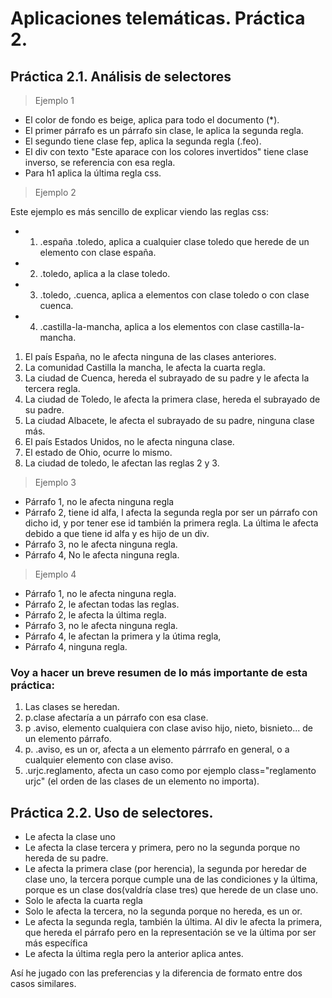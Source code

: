 # Aplicaciones telemáticas. Práctica 2.

## Práctica 2.1. Análisis de selectores

>Ejemplo 1

- El color de fondo es beige, aplica para todo el documento (*).
- El primer párrafo es un párrafo sin clase, le aplica la segunda regla.
- El segundo tiene clase fep, aplica la segunda regla (.feo).
- El div con texto "Este aparace con los colores invertidos" tiene clase inverso, se referencia con esa regla.
- Para h1 aplica la última regla css.

>Ejemplo 2

Este ejemplo es más sencillo de explicar viendo las reglas css:
- 1. .españa .toledo, aplica a cualquier clase toledo que herede de un elemento con clase españa.
- 2. .toledo, aplica a la clase toledo.
- 3. .toledo, .cuenca, aplica a elementos con clase toledo o con clase cuenca.
- 4. .castilla-la-mancha, aplica a los elementos con clase castilla-la-mancha.

1. El país España, no le afecta ninguna de las clases anteriores.
2. La comunidad Castilla la mancha, le afecta la cuarta regla.
3. La ciudad de Cuenca, hereda el subrayado de su padre y le afecta la tercera regla.
4. La ciudad de Toledo, le afecta la primera clase, hereda el subrayado de su padre.
5. La ciudad Albacete, le afecta el subrayado de su padre, ninguna clase más.
6. El país Estados Unidos, no le afecta ninguna clase.
7. El estado de Ohio, ocurre lo mismo.
8. La ciudad de toledo, le afectan las reglas 2 y 3.

>Ejemplo 3

- Párrafo 1, no le afecta ninguna regla
- Párrafo 2, tiene id alfa, l afecta la segunda regla por ser un párrafo con dicho id, y por tener ese id también la primera regla. La última le afecta debido a que tiene id alfa y es hijo de un div.
- Párrafo 3, no le afecta ninguna regla.
- Párrafo 4, No le afecta ninguna regla.

>Ejemplo 4

- Párrafo 1, no le afecta ninguna regla.
- Párrafo 2, le afectan todas las reglas.
- Párrafo 2, le afecta la última regla.
- Párrafo 3, no le afecta ninguna regla.
- Párrafo 4, le afectan la primera y la útima regla,
- Párrafo 4, ninguna regla.

### Voy a hacer un breve resumen de lo más importante de esta práctica:
1. Las clases se heredan.
2. p.clase afectaría a un párrafo con esa clase.
3. p .aviso, elemento cualquiera con clase aviso hijo, nieto, bisnieto... de un elemento párrafo.
4. p. .aviso, es un or, afecta a un elemento párrrafo en general, o a cualquier elemento con clase aviso.
5. .urjc.reglamento, afecta un caso como por ejemplo class="reglamento urjc" (el orden de las clases de un elemento no importa).


## Práctica 2.2. Uso de selectores.
- Le afecta la clase uno
- Le afecta la clase tercera y primera, pero no la segunda porque no hereda de su padre.
- Le afecta la primera clase (por herencia), la segunda por heredar de clase uno, la tercera porque cumple una de las condiciones y la última, porque es un clase dos(valdría clase tres) que herede de un clase uno.
- Solo le afecta la cuarta regla
- Solo le afecta la tercera, no la segunda porque no hereda, es un or.
- Le afecta la segunda regla, también la última. Al div le afecta la primera, que hereda el párrafo pero en la representación se ve la última por ser más específica
- Le afecta la última regla pero la anterior aplica antes.

Así he jugado con las preferencias y la diferencia de formato entre dos casos similares. 


